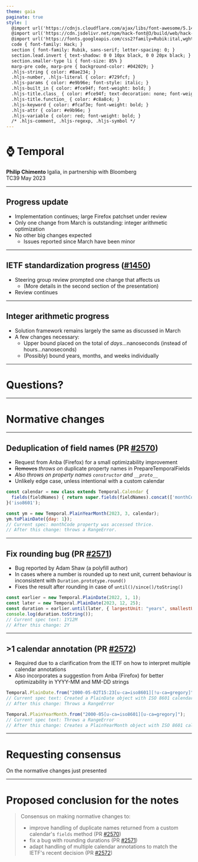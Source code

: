```yaml
---
theme: gaia
paginate: true
style: |
  @import url('https://cdnjs.cloudflare.com/ajax/libs/font-awesome/5.14.0/css/all.min.css');
  @import url('https://cdn.jsdelivr.net/npm/hack-font@3/build/web/hack-subset.css');
  @import url('https://fonts.googleapis.com/css2?family=Rubik:ital,wght@0,400;0,700;1,400;1,700&display=swap');
  code { font-family: Hack; }
  section { font-family: Rubik, sans-serif; letter-spacing: 0; }
  section.lead.invert { text-shadow: 0 0 10px black, 0 0 20px black; }
  section.smaller-type li { font-size: 85% }
  marp-pre code, marp-pre { background-color: #042029; }
  .hljs-string { color: #8ae234; }
  .hljs-number, .hljs-literal { color: #729fcf; }
  .hljs-params { color: #e9b96e; font-style: italic; }
  .hljs-built_in { color: #fce94f; font-weight: bold; }
  .hljs-title.class_ { color: #fce94f; text-decoration: none; font-weight: bold; }
  .hljs-title.function_ { color: #c8a8c4; }
  .hljs-keyword { color: #fcaf3e; font-weight: bold; }
  .hljs-attr { color: #e9b96e; }
  .hljs-variable { color: red; font-weight: bold; }
  /* .hljs-comment, .hljs-regexp, .hljs-symbol */
---
```


<!-- _class: invert lead -->

# ⌚ **Temporal**

**Philip Chimento**
Igalia, in partnership with Bloomberg  
TC39 May 2023

---

## Progress update

- Implementation continues; large Firefox patchset under review
- Only one change from March is outstanding: integer arithmetic optimization
- No other big changes expected
    - Issues reported since March have been minor 

---

## IETF standardization progress ([#1450](https://github.com/tc39/proposal-temporal/issues/1450))

- Steering group review prompted one change that affects us
    - (More details in the second section of the presentation)
- Review continues

---

## Integer arithmetic progress

- Solution framework remains largely the same as discussed in March
- A few changes necessary:
  - Upper bound placed on the total of _days_...nanoseconds (instead of hours...nanoseconds)
  - (Possibly) bound years, months, and weeks individually

---

<!-- _class: invert lead -->

# Questions?

---

<!-- _class: invert lead -->

# Normative changes

---

## Deduplication of field names (PR [#2570](https://github.com/tc39/proposal-temporal/pull/2570))

- Request from Anba (Firefox) for a small optimizability improvement
- ~~Removes~~ _throws on_ duplicate property names in PrepareTemporalFields
- _Also throws on property names `constructor` and `__proto__`_
- Unlikely edge case, unless intentional with a custom calendar

```js
const calendar = new class extends Temporal.Calendar {
  fields(fieldNames) { return super.fields(fieldNames).concat(['monthCode', 'monthCode']); }
}('iso8601');

const ym = new Temporal.PlainYearMonth(2023, 3, calendar);
ym.toPlainDate({day: 1});
// Current spec: monthCode property was accessed thrice.
// After this change: throws a RangeError.
```
---

## Fix rounding bug (PR [#2571](https://github.com/tc39/proposal-temporal/pull/2571))

- Bug reported by Adam Shaw (a polyfill author)
- In cases where a number is rounded up to next unit, current behaviour is inconsistent with `Duration.prototype.round()`
- Fixes the result after rounding in case of `until()/since()/toString()`


```js
const earlier = new Temporal.PlainDate(2022, 1, 1);
const later = new Temporal.PlainDate(2023, 12, 25);
const duration = earlier.until(later, { largestUnit: "years", smallestUnit: "months", roundingMode: "expand" });
console.log(duration.toString());
// Current spec text: 1Y12M 
// After this change: 2Y
```
---

## >1 calendar annotation (PR [#2572](https://github.com/tc39/proposal-temporal/pull/2572))

- Required due to a clarification from the IETF on how to interpret multiple calendar annotations
- Also incorporates a suggestion from Anba (Firefox) for better optimizability in YYYY-MM and MM-DD strings

```js
Temporal.PlainDate.from("2000-05-02T15:23[u-ca=iso8601][!u-ca=gregory]");
// Current spec text: Created a PlainDate object with ISO 8601 calendar
// After this change: Throws a RangeError

Temporal.PlainYearMonth.from("2000-05[u-ca=iso8601][u-ca=gregory]");
// Current spec text: Throws a RangeError
// After this change: Creates a PlainYearMonth object with ISO 8601 calendar
```
---

<!-- _class: lead -->

# Requesting consensus

On the normative changes just presented

---

# Proposed conclusion for the notes

> Consensus on making normative changes to:
> - improve handling of duplicate names returned from a custom calendar's `fields` method (PR [#2570](https://github.com/tc39/proposal-temporal/pull/2570))
> - fix a bug with rounding durations (PR [#2571](https://github.com/tc39/proposal-temporal/pull/2571))
> - adapt handling of multiple calendar annotations to match the IETF's recent decision (PR [#2572](https://github.com/tc39/proposal-temporal/pull/2572))
